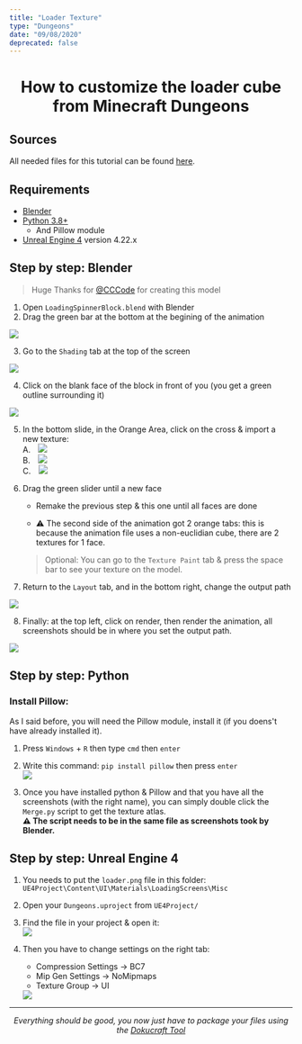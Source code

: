 ```yaml
---
title: "Loader Texture"
type: "Dungeons"
date: "09/08/2020"
deprecated: false
---
```


<h1 align="center"> How to customize the loader cube from Minecraft Dungeons </h1>

## Sources
All needed files for this tutorial can be found [here](https://github.com/Compliance-Dungeons/Resource-Pack/tree/master/Tools/loader).

## Requirements
- [Blender](https://www.blender.org/)  
- [Python 3.8+](https://www.python.org/)  
    - And Pillow module  
- [Unreal Engine 4](https://www.unrealengine.com/en-US/?sessionInvalidated=true) version 4.22.x  

## Step by step: Blender  
> Huge Thanks for [@CCCode](https://github.com/EvenTorset) for creating this model  

1. Open `LoadingSpinnerBlock.blend` with Blender  
2. Drag the green bar at the bottom at the begining of the animation  
<img class="center" src="https://i.imgur.com/6keqELu.png">

3. Go to the `Shading` tab at the top of the screen  
<img class="center" src="https://i.imgur.com/CYRvplh.png">

4. Click on the blank face of the block in front of you (you get a green outline surrounding it)  
<img class="center" src="https://i.imgur.com/LLW8Opj.png">

5. In the bottom slide, in the Orange Area, click on the cross & import a new texture:  
    A. <img style="padding-left: 10px;" src="https://i.imgur.com/PF4KKid.png"><br>
    B. <img style="padding-left: 10px;" src="https://i.imgur.com/q6Jvh6N.png"><br>
    C. <img style="padding-left: 10px;" src="https://i.imgur.com/CeQdT5M.png"><br>

6. Drag the green slider until a new face  
    - Remake the previous step & this one until all faces are done  
    - <p class="red-text">⚠️ The second side of the animation got 2 orange tabs: this is because the animation file uses a non-euclidian cube, there are 2 textures for 1 face.</p>  
    > Optional: You can go to the `Texture Paint` tab & press the space bar to see your texture on the model.  

7. Return to the `Layout` tab, and in the bottom right, change the output path
  <img class="center" src="https://i.imgur.com/urGU7Qm.png">

8. Finally: at the top left, click on render, then render the animation, all screenshots should be in where you set the output path.
  <img class="center" src="https://i.imgur.com/ELPhW9D.png">
  
## Step by step: Python  
### Install Pillow:  
As I said before, you will need the Pillow module, install it (if you doens't have already installed it).  
1. Press `Windows` + `R` then type `cmd` then `enter`  
2. Write this command: `pip install pillow` then press `enter`  
    <img class="center" src="https://i.imgur.com/eyBaK1W.png">

3. Once you have installed python & Pillow and that you have all the screenshots (with the right name), you can simply double click the `Merge.py` script to get the texture atlas.  
    <strong class="red-text">⚠️ The script needs to be in the same file as screenshots took by Blender.</strong>  

## Step by step: Unreal Engine 4  

1. You needs to put the `loader.png` file in this folder: `UE4Project\Content\UI\Materials\LoadingScreens\Misc`  
2. Open your `Dungeons.uproject` from `UE4Project/`  
3. Find the file in your project & open it:  
    <img class="center" src="https://i.imgur.com/Adxzs2H.png">

4. Then you have to change settings on the right tab:  
    - Compression Settings → BC7  
    - Mip Gen Settings → NoMipmaps  
    - Texture Group → UI  
    <img class="center" src="https://i.imgur.com/aYart0i.png">

---

<p align="center"><em>Everything should be good, you now just have to package your files using the <a href="https://github.com/Dokucraft/Dungeons-Mod-Kit">Dokucraft Tool</a></em></p>

